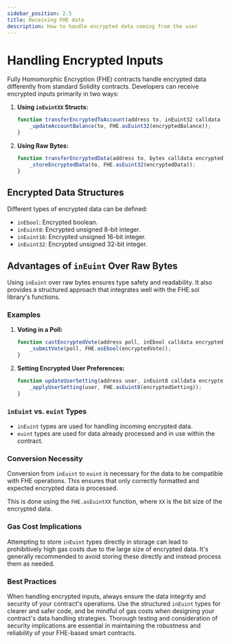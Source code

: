 ```yaml
---
sidebar_position: 2.5
title: Receiving FHE data
description: How to handle encrypted data coming from the user
---
```


# Handling Encrypted Inputs

Fully Homomorphic Encryption (FHE) contracts handle encrypted data differently from standard Solidity contracts. Developers can receive encrypted inputs primarily in two ways:

1. **Using `inEuintXX` Structs:**
    ```Javascript
    function transferEncryptedToAccount(address to, inEuint32 calldata encryptedBalance) public {
        _updateAccountBalance(to, FHE.asEuint32(encryptedBalance));
    }
    ```

2. **Using Raw Bytes:**
    ```Javascript
    function transferEncryptedData(address to, bytes calldata encryptedData) public {
        _storeEncryptedData(to, FHE.asEuint32(encryptedData));
    }
    ```

## Encrypted Data Structures
Different types of encrypted data can be defined:

- `inEbool`: Encrypted boolean.
- `inEuint8`: Encrypted unsigned 8-bit integer.
- `inEuint16`: Encrypted unsigned 16-bit integer.
- `inEuint32`: Encrypted unsigned 32-bit integer.

## Advantages of `inEuint` Over Raw Bytes
Using `inEuint` over raw bytes ensures type safety and readability. 
It also provides a structured approach that integrates well with the FHE.sol library's functions.

### Examples

1. **Voting in a Poll:**
    ```Javascript
    function castEncryptedVote(address poll, inEbool calldata encryptedVote) public {
        _submitVote(poll, FHE.asEbool(encryptedVote));
    }
    ```

2. **Setting Encrypted User Preferences:**
    ```Javascript
    function updateUserSetting(address user, inEuint8 calldata encryptedSetting) public {
        _applyUserSetting(user, FHE.asEuint8(encryptedSetting));
    }
    ```

### `inEuint` vs. `euint` Types
- `inEuint` types are used for handling incoming encrypted data.
- `euint` types are used for data already processed and in use within the contract.

### Conversion Necessity
Conversion from `inEuint` to `euint` is necessary for the data to be compatible with FHE operations. This ensures that only correctly formatted and expected encrypted data is processed.

This is done using the `FHE.asEuintXX` function, where `XX` is the bit size of the encrypted data.

### Gas Cost Implications
Attempting to store `inEuint` types directly in storage can lead to prohibitively high gas costs due to the large size of encrypted data. It's generally recommended to avoid storing these directly and instead process them as needed.

### Best Practices
When handling encrypted inputs, always ensure the data integrity and security of your contract's operations. Use the structured `inEuint` types for clearer and safer code, and be mindful of gas costs when designing your contract's data handling strategies. Thorough testing and consideration of security implications are essential in maintaining the robustness and reliability of your FHE-based smart contracts.

